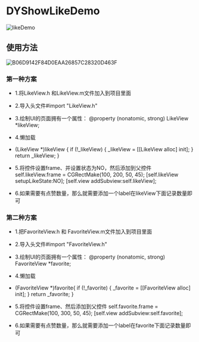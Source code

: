 # DYShowLikeDemo
![likeDemo](https://user-images.githubusercontent.com/19968354/131624851-1a5ba0ea-70c3-4356-ade4-f19861894124.gif)


## 使用方法
![B06D9142F84D0EAA26857C28320D463F](https://user-images.githubusercontent.com/19968354/131625849-0c73d7e4-85b7-4e33-b094-a4e790fcc5ea.jpg)

### 第一种方案
- 1.将LikeView.h 和LikeView.m文件加入到项目里面

- 2.导入头文件#import "LikeView.h"

- 3.绘制UI的页面拥有一个属性：
@property (nonatomic, strong) LikeView            *likeView;

- 4.懒加载
- (LikeView *)likeView {
    if (!_likeView) {
        _likeView = [[LikeView alloc] init];
    }
    return _likeView;
}

- 5.将控件设置frame、并设置状态为NO，然后添加到父控件
self.likeView.frame = CGRectMake(100, 200, 50, 45);
[self.likeView setupLikeState:NO];
[self.view addSubview:self.likeView];

- 6.如果需要有点赞数量，那么就需要添加一个label在likeView下面记录数量即可

### 第二种方案
- 1.把FavoriteView.h 和 FavoriteView.m文件加入到项目里面

- 2.导入头文件#import "FavoriteView.h"

- 3.绘制UI的页面拥有一个属性：
@property (nonatomic, strong) FavoriteView     *favorite;

- 4.懒加载
- (FavoriteView *)favorite{
    if (!_favorite) {
        _favorite = [[FavoriteView alloc] init];
    }
    return _favorite;
}

- 5.将控件设置frame、然后添加到父控件
 self.favorite.frame = CGRectMake(100, 300, 50, 45);
 [self.view addSubview:self.favorite];

- 6.如果需要有点赞数量，那么就需要添加一个label在favorite下面记录数量即可
